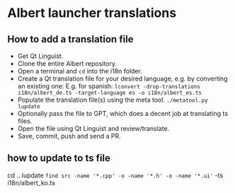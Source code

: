# Albert launcher translations

## How to add a translation file

* Get Qt Linguist.
* Clone the entire Albert repository.
* Open a terminal and `cd` into the i18n folder.
* Create a Qt translation file for your desired language, e.g. by converting an existing one: E.g. for spanish: `lconvert -drop-translations i18n/albert_de.ts -target-language es -o i18n/albert_es.ts`
* Populate the translation file(s) using the meta tool. `./metatool.py lupdate`
* Optionally pass the file to GPT, which does a decent job at translating ts files.
* Open the file using Qt Linguist and review/translate.
* Save, commit, push and send a PR.

## how to update to ts file
cd ..
lupdate `find src -name '*.cpp' -o -name '*.h' -o -name '*.ui'` -ts i18n/albert_ko.ts

